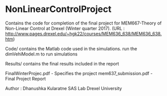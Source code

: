 # NonLinearControlProject
Contains the code for completion of the final project for MEM667-Theory of Non-Linear Control at Drexel (Winter quarter 2017). (URL : http://www.pages.drexel.edu/~hgk22/courses/MEM636_638/MEM636_638.htm)

Code/
 contains the Matlab code used in the simulations.
 run the dimVehiModel.m to run simulations

Results/
 contains the final results included in the report

FinalWinterProjec.pdf - Specifies the project
mem637_submission.pdf - Final Project Report

Author : Dhanushka Kularatne
SAS Lab
Drexel University
